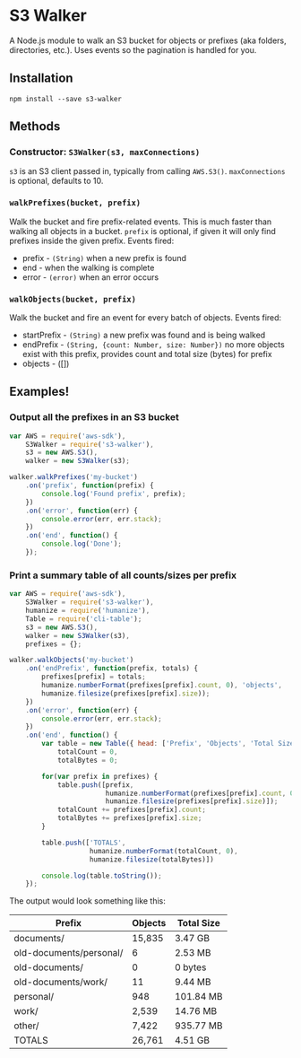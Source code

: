 S3 Walker
=========

A Node.js module to walk an S3 bucket for objects or prefixes (aka folders, directories, etc.). Uses events so the pagination is handled for you.

Installation
------------
```
npm install --save s3-walker
```

Methods
-------
### Constructor: ```S3Walker(s3, maxConnections)```
```s3``` is an S3 client passed in, typically from calling ```AWS.S3()```.  ```maxConnections``` is optional, defaults to 10.

### ```walkPrefixes(bucket, prefix)```
Walk the bucket and fire prefix-related events.  This is much faster than walking all objects in a bucket.  ```prefix``` is optional, if given it will only find prefixes inside the given prefix.  Events fired:
* prefix - ```(String)``` when a new prefix is found
* end - when the walking is complete
* error - ```(error)``` when an error occurs

### ```walkObjects(bucket, prefix)```
Walk the bucket and fire an event for every batch of objects.  Events fired:
* startPrefix - ```(String)``` a new prefix was found and is being walked
* endPrefix - ```(String, {count: Number, size: Number})``` no more objects exist with this prefix, provides count and total size (bytes) for prefix
* objects - ([])

Examples!
---------
### Output all the prefixes in an S3 bucket

```javascript
var AWS = require('aws-sdk'),
    S3Walker = require('s3-walker'),
    s3 = new AWS.S3(),
    walker = new S3Walker(s3);

walker.walkPrefixes('my-bucket')
    .on('prefix', function(prefix) {
        console.log('Found prefix', prefix);
    })
    .on('error', function(err) {
        console.error(err, err.stack);
    })
    .on('end', function() {
        console.log('Done');
    });
```

### Print a summary table of all counts/sizes per prefix
```javascript
var AWS = require('aws-sdk'),
    S3Walker = require('s3-walker'),
    humanize = require('humanize'),
    Table = require('cli-table');
    s3 = new AWS.S3(),
    walker = new S3Walker(s3),
    prefixes = {};

walker.walkObjects('my-bucket')
    .on('endPrefix', function(prefix, totals) {
        prefixes[prefix] = totals;
        humanize.numberFormat(prefixes[prefix].count, 0), 'objects',
        humanize.filesize(prefixes[prefix].size));
    })
    .on('error', function(err) {
        console.error(err, err.stack);
    })
    .on('end', function() {
        var table = new Table({ head: ['Prefix', 'Objects', 'Total Size'] }),
            totalCount = 0,
            totalBytes = 0;

        for(var prefix in prefixes) {
            table.push([prefix,
                        humanize.numberFormat(prefixes[prefix].count, 0),
                        humanize.filesize(prefixes[prefix].size)]);
            totalCount += prefixes[prefix].count;
            totalBytes += prefixes[prefix].size;
        }

        table.push(['TOTALS',
                    humanize.numberFormat(totalCount, 0),
                    humanize.filesize(totalBytes)])

        console.log(table.toString());
    });
```

The output would look something like this:

| Prefix                       | Objects | Total Size |
| -----------------------------|---------|------------|
| documents/                   | 15,835  | 3.47 GB    |
| old-documents/personal/      | 6       | 2.53 MB    |
| old-documents/               | 0       | 0 bytes    |
| old-documents/work/          | 11      | 9.44 MB    |
| personal/                    | 948     | 101.84 MB  |
| work/                        | 2,539   | 14.76 MB   |
| other/                       | 7,422   | 935.77 MB  |
| TOTALS                       | 26,761  | 4.51 GB    |

